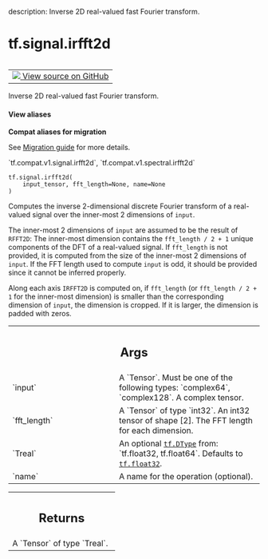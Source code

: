 description: Inverse 2D real-valued fast Fourier transform.

<div itemscope itemtype="http://developers.google.com/ReferenceObject">
<meta itemprop="name" content="tf.signal.irfft2d" />
<meta itemprop="path" content="Stable" />
</div>

# tf.signal.irfft2d

<!-- Insert buttons and diff -->

<table class="tfo-notebook-buttons tfo-api nocontent" align="left">
<td>
  <a target="_blank" href="https://github.com/tensorflow/tensorflow/blob/r2.4/tensorflow/python/ops/signal/fft_ops.py#L149-L171">
    <img src="https://www.tensorflow.org/images/GitHub-Mark-32px.png" />
    View source on GitHub
  </a>
</td>
</table>



Inverse 2D real-valued fast Fourier transform.

<section class="expandable">
  <h4 class="showalways">View aliases</h4>
  <p>
<b>Compat aliases for migration</b>
<p>See
<a href="https://www.tensorflow.org/guide/migrate">Migration guide</a> for
more details.</p>
<p>`tf.compat.v1.signal.irfft2d`, `tf.compat.v1.spectral.irfft2d`</p>
</p>
</section>

<pre class="devsite-click-to-copy prettyprint lang-py tfo-signature-link">
<code>tf.signal.irfft2d(
    input_tensor, fft_length=None, name=None
)
</code></pre>



<!-- Placeholder for "Used in" -->

Computes the inverse 2-dimensional discrete Fourier transform of a real-valued
signal over the inner-most 2 dimensions of `input`.

The inner-most 2 dimensions of `input` are assumed to be the result of `RFFT2D`:
The inner-most dimension contains the `fft_length / 2 + 1` unique components of
the DFT of a real-valued signal. If `fft_length` is not provided, it is computed
from the size of the inner-most 2 dimensions of `input`. If the FFT length used
to compute `input` is odd, it should be provided since it cannot be inferred
properly.

Along each axis `IRFFT2D` is computed on, if `fft_length` (or
`fft_length / 2 + 1` for the inner-most dimension) is smaller than the
corresponding dimension of `input`, the dimension is cropped. If it is larger,
the dimension is padded with zeros.

<!-- Tabular view -->
 <table class="responsive fixed orange">
<colgroup><col width="214px"><col></colgroup>
<tr><th colspan="2"><h2 class="add-link">Args</h2></th></tr>

<tr>
<td>
`input`
</td>
<td>
A `Tensor`. Must be one of the following types: `complex64`, `complex128`.
A complex tensor.
</td>
</tr><tr>
<td>
`fft_length`
</td>
<td>
A `Tensor` of type `int32`.
An int32 tensor of shape [2]. The FFT length for each dimension.
</td>
</tr><tr>
<td>
`Treal`
</td>
<td>
An optional <a href="../../tf/dtypes/DType.md"><code>tf.DType</code></a> from: `tf.float32, tf.float64`. Defaults to <a href="../../tf.md#float32"><code>tf.float32</code></a>.
</td>
</tr><tr>
<td>
`name`
</td>
<td>
A name for the operation (optional).
</td>
</tr>
</table>



<!-- Tabular view -->
 <table class="responsive fixed orange">
<colgroup><col width="214px"><col></colgroup>
<tr><th colspan="2"><h2 class="add-link">Returns</h2></th></tr>
<tr class="alt">
<td colspan="2">
A `Tensor` of type `Treal`.
</td>
</tr>

</table>

